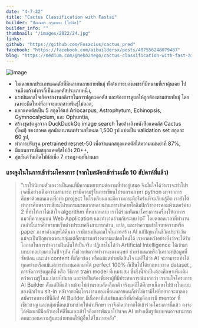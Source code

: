 ```yaml
---
date: "4-7-22"
title: "Cactus Classification with Fastai"
builder: "ปัณณธร กรุดทอง (โฟกัส)"
builder_info: ""
thumbnail: "/images/2022/24.jpg"
links:
github: "https://github.com/Fosacius/cactus_pred"
facebook: "https://facebook.com/aibuildersx/posts/407556248079487"
blog: "https://medium.com/@neko2nego/cactus-classification-with-fast-ai-393f8a64cadc"
---
```


![image](/images/2022/24.jpg)

- โมเดลแยกประเภทแคคตัสที่มีหลากหลายสายพันธุ์ ทั้งต้นกระบองเพชรที่มีหนามที่เราคุ้นเคย ไปจนถึงแก้วมังกรก็เป็นแคคตัสประเภทหนึ่ง,
- แรงบันดาลใจเกิดจากงานอดิเรกในการปลูกแคคตัส และต้องการดูแลให้ถูกต้องตามสายพันธุ์ โดยเฉพาะมือใหม่ที่อาจจะแยกสายพันธุ์ไม่ออก,
- แยกแคคตัสเป็น 5 สกุลได้แก่ Ariocarpus, Astrophytum, Echinopsis, Gymnocalycium, และ Ophuntia,
- สร้างชุดข้อมูลจาก DuckDuckGo image search โดยอ้างอิงหนังสือแคคตัส Cactus (ใหม่) ของภวพล ศุภนันทนานนท์รวมทั้งหมด 1,500 รูป แบ่งเป็น validation set สกุลละ 60 รูป,
- ทำการปรับจูน pretrained resnet-50 เพื่อจำแนกสกุลแคคตัสได้ความแม่นยำที่ 87%,
- มีแผนการเพิ่มสกุลแคคตัสไปถึง 20++,
- สุขสันต์วันเกิดโฟกัสเมื่อ 7 กรกฎาคมที่ผ่านมา

### แรงจูงในในการเข้าร่วมโครงการ (จากใบสมัครเข้าร่วมเมื่อ 10 สัปดาห์ที่แล้ว)

> "เราให้นิยามตัวเองว่าเป็นคนที่มีความพยายามต่องานที่ทำอยู่เสมอ จึงมั่นใจได้ว่าเราจะทำโปรเจคนี้อย่างเต็มความสามารถ เรามีความรู้ในการเขียนโปรแกรมภาษา python มาจากการศึกษาด้วยตนเองเพื่อทำ project ในโรงเรียนและมีความกระตือรือร้นที่จะเรียนรู้อีก เรายังได้ทำการศึกษาการเขียนโปรแกรมมาหลากหลายผ่านการเข้าค่ายโอลิมปิกวิชาการคอมพิวเตอร์ค่าย 2 ที่ทำให้เราได้เข้าใจ algorithm ที่หลากหลาย เราได้ร่วมพัฒนาโครงการเครื่องให้อาหารแมวที่ควบคุมบน Web Application และทำงานร่วมกับระบบ IoT โดยตลอดเวลาที่ทำงานเหล่านั้นเราศึกษาบนเว็บต่างประเทศจึงสามารถอ่าน, แปล, และทำความเข้าใจบทความหรือ paper ภาษาอังกฤษได้ดีมาก เรามีแรงบันดาลใจในการสร้าง AI แก้ปัญหาในชีวิตประจำวัน แม้จะเป็นปัญหาเฉพาะกลุ่มแต่ก็สามารถสร้างความแปลกใหม่ได้ เราคาดหวังอย่างยิ่งว่าจะได้รับโอกาสในการทำความฝันนั้นให้เป็นจริง  ปฏิเสธไม่ได้ว่า Artificial Intelligence ได้เข้ามาบทบาทอย่างมากในปัจจุบัน ทั้งช่วยย่นการทำงานของมนุษย์ ช่วยจำแนกหรือวิเคราะห์ข้อมูลที่ซับซ้อน แนะนำ content ที่เกี่ยวข้อง หรือแม้แต่ช่วยตัดสินใจ แต่ก็ใช่ว่า AI จะสามารถทำได้ทุกอย่างหรือแม้แต่การทำงานออกมาได้ perfect 100% ก็เป็นไปได้ยากหากขาด dataset , การจัดการข้อมูลที่ดี หรือ วิธีการ train model ที่เหมาะสม ซึ่งสิ่งนี้จำเป็นต้องศึกษาเพิ่มเติมกว่าความรู้ในม.ปลายไปมาก และจำเป็นต้องพึ่งพาผู้ที่มีประสบการณ์มากกว่า  เราสนใจโครงการ AI Builder ตั้งแต่ปีที่แล้ว แม้จะไม่ผ่านรอบคัดเลือกตัวจริงแต่ก็ได้ศึกษาเนื้อหาไปบ้างในแบบของนักเรียน sit-in หลังจากเห็นโครงงานของเพื่อนหลายคนก็ทำให้เรามีไฟที่อยากจะมาลองสมัครรอบของปีนี้อีก! AI Builder มีเนื้อหาที่เข้มข้นและสิ่งที่สำคัญคือการมี mentor ที่เชี่ยวชาญ และกลุ่มเพื่อนเข้ามาช่วยให้คำปรึกษา เราจึงคิดว่าหากได้เข้าร่วมโครงการนี้แล้ว คงจะได้พัฒนาฝีมือตัวเองให้ดีขึ้นและเข้าใจถึงการพัฒนาโปรเจค AI อย่างเต็มรูปแบบจนอาจสามารถตกตะกอนความรู้และถ่ายทอดให้ผู้อื่นได้ในภายหลัง"
